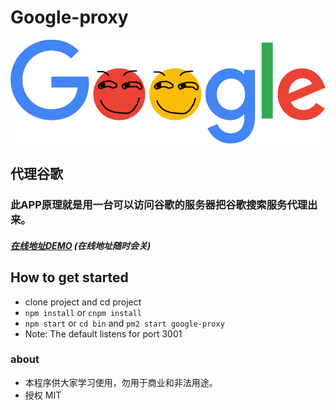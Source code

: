 # Google-proxy
<div align=center><img src="https://github.com/Jon-Millent/google-proxy/blob/master/images/google.png?raw=true" ></div>

## 代理谷歌
### 此APP原理就是用一台可以访问谷歌的服务器把谷歌搜索服务代理出来。 
##### <a href="http://guge.thisummer.com" target="_blank">在线地址DEMO</a> (在线地址随时会关)

## How to get started
* clone project and cd project
* `npm install` or `cnpm install`
* `npm start` or `cd bin` and `pm2 start google-proxy`
* Note: The default listens for port 3001

### about
* 本程序供大家学习使用，勿用于商业和非法用途。
* 授权 MIT
